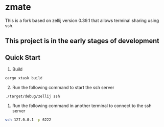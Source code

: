 # zmate

This is a fork based on zellij version 0.39.1 that allows terminal sharing using ssh.
## This project is in the early stages of development

## Quick Start
1. Build
```bash
cargo xtask build
```
2. Run the following command to start the ssh server
```bash
./target/debug/zellij ssh
```
1. Run the following command in another terminal to connect to the ssh server
```bash
ssh 127.0.0.1 -p 6222
```